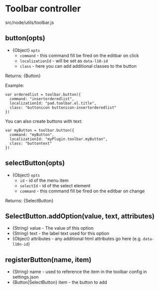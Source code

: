 # Toolbar controller
src/node/utils/toolbar.js

## button(opts)
 * {Object} `opts`
   * `command` - this command fill be fired on the editbar on click
   * `localizationId` - will be set as `data-l10-id`
   * `class` - here you can add additional classes to the button

Returns: {Button}

Example:
```
var orderedlist = toolbar.button({
  command: "insertorderedlist",
  localizationId: "pad.toolbar.ol.title",
  class: "buttonicon buttonicon-insertorderedlist"
})
```

You can also create buttons with text:

```
var myButton = toolbar.button({
  command: "myButton",
  localizationId: "myPlugin.toolbar.myButton",
  class: "buttontext"
})
```

## selectButton(opts)
 * {Object} `opts`
   * `id` - id of the menu item
   * `selectId` - id of the select element
   * `command` - this command fill be fired on the editbar on change

Returns: {SelectButton}

## SelectButton.addOption(value, text, attributes)
 * {String} value - The value of this option
 * {String} text - the label text used for this option
 * {Object} attributes - any additional html attributes go here (e.g. `data-l10n-id`)
   
## registerButton(name, item)
  * {String} name - used to reference the item in the toolbar config in settings.json
  * {Button|SelectButton} item - the button to add